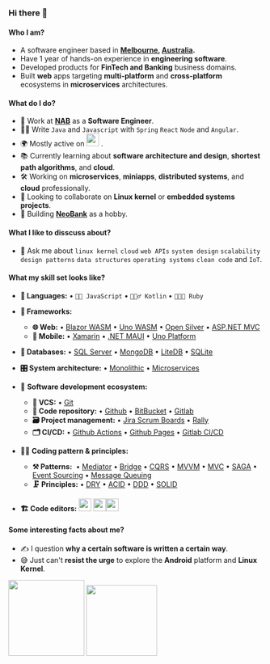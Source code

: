### Hi there 👋

<!--
**rhymebulbul/rhymebulbul** is a ✨ _special_ ✨ repository because its `README.md` (this file) appears on your GitHub profile.

Here are some ideas to get you started:

- 🔭 I’m currently working on ...
- 🌱 I’m currently learning ...
- 👯 I’m looking to collaborate on ...
- 🤔 I’m looking for help with ...
- 💬 Ask me about ...
- 📫 How to reach me: ...
- 😄 Pronouns: ...
- ⚡ Fun fact: ...
-->

<!--
**rhymebulbul/rhymebulbul** is a ✨ _special_ ✨ repository because its `README.md` (this file) appears on your GitHub profile.

Here are some ideas to get you started:
-->
#### Who I am?
- A software engineer based in **[Melbourne](https://en.wikipedia.org/wiki/Melbourne), [Australia](https://en.wikipedia.org/wiki/Australia).** 
- Have 1 year of hands-on experience in **engineering software**.
- Developed products for **FinTech and Banking** business domains.
- Built **web** apps targeting **multi-platform** and **cross-platform** ecosystems in **microservices** architectures.

#### What do I do?
- 🏢 Work at **[NAB](https://www.nab.com.au/)** as a **Software Engineer**.
- 👨‍💻 Write `Java` and `Javascript` with `Spring` `React` `Node` and `Angular`.
- 🌍 Mostly active on <a href="https://www.linkedin.com/in/rhyme-bulbul/"><img src="https://cdn-icons-png.flaticon.com/512/174/174857.png" height=25></a> <!--[LinkedIn](https://www.linkedin.com/in/rhyme-bulbul/)-->.
- 📚 Currently learning about **software architecture and design**, **shortest path algorithms**, and **cloud**.
- 🛠️ Working on **microservices**, **miniapps**, **distributed systems**, and **cloud** professionally.
- 👯 Looking to collaborate on **Linux kernel** or **embedded systems projects**.
- 🥰 Building **[NeoBank](https://github.com/rhymebulbul/NeoBank/)** as a hobby.

#### What I like to disscuss about? 
- 💬 Ask me about `linux kernel` `cloud` `web APIs` `system design` `scalability` `design patterns` `data structures` `operating systems` `clean code` and `IoT`.

#### What my skill set looks like?
  - **📜 Languages:** • `👨‍🔧 JavaScript` • `🧚🏻‍♂️ Kotlin` • `👨🏻‍🎨 Ruby`
  - **🔬 Frameworks:**  
    - **🌐 Web:** • [Blazor WASM](https://dotnet.microsoft.com/en-us/apps/aspnet/web-apps/blazor) • [Uno WASM](https://platform.uno/uno-platform-for-web-webassembly/) • [Open Silver](https://opensilver.net/) • [ASP.NET MVC](https://dotnet.microsoft.com/en-us/apps/aspnet/mvc)
    - **📱 Mobile:** • [Xamarin](https://dotnet.microsoft.com/en-us/apps/xamarin) • [.NET MAUI](https://docs.microsoft.com/en-us/dotnet/maui/what-is-maui) • [Uno Platform](https://platform.uno/uno-platform-for-ios-and-android/)
  - **💾 Databases:** • [SQL Server](https://www.microsoft.com/en-us/sql-server/sql-server-2019) • [MongoDB](https://www.mongodb.com/) • [LiteDB](https://www.litedb.org/) • [SQLite](https://www.sqlite.org/index.html)
  - **🎛 System architecture:** • [Monolithic](https://microservices.io/patterns/monolithic.html) • [Microservices](https://microservices.io/patterns/microservices.html)
- 🎡 **Software development ecosystem:**
  - **📁 VCS:** • [Git](https://git-scm.com/) 
  - **📁 Code repository:** • [Github](https://github.com/) • [BitBucket](https://bitbucket.org/product) • [Gitlab](https://about.gitlab.com/)
  - **🗃 Project management:** • [Jira Scrum Boards](https://www.atlassian.com/software/jira/features/scrum-boards) • [Rally](https://www.broadcom.com/products/software/value-stream-management/rally/)
  - **🗂 CI/CD:** • [Github Actions](https://github.com/features/actions) • [Github Pages](https://pages.github.com/) • [Gitlab CI/CD](https://docs.gitlab.com/ee/ci/)
- 🧙‍♂️ **Coding pattern & principles:**
  - **⚒ Patterns:**  • [Mediator](https://en.wikipedia.org/wiki/Mediator_pattern) • [Bridge](https://en.wikipedia.org/wiki/Bridge_pattern) • [CQRS](https://en.wikipedia.org/wiki/Command%E2%80%93query_separation#Command_Query_Responsibility_Separation) • [MVVM](https://en.wikipedia.org/wiki/Model%E2%80%93view%E2%80%93viewmodel) • [MVC](https://en.wikipedia.org/wiki/Model%E2%80%93view%E2%80%93controller) • [SAGA](https://microservices.io/patterns/data/saga.html) • [Event Sourcing](https://microservices.io/patterns/data/event-sourcing.html) • [Message Queuing](https://www.cloudamqp.com/blog/what-is-message-queuing.html)
  - **🗜 Principles:** • [DRY](https://en.wikipedia.org/wiki/Don%27t_repeat_yourself#:~:text=%22Don%27t%20repeat%20yourself%22,data%20normalization%20to%20avoid%20redundancy.) • [ACID](https://en.wikipedia.org/wiki/ACID) • [DDD](https://en.wikipedia.org/wiki/Domain-driven_design) • [SOLID](https://www.digitalocean.com/community/conceptual_articles/s-o-l-i-d-the-first-five-principles-of-object-oriented-design)

- **🏗️ Code editors:**
<a href="https://visualstudio.microsoft.com/"><img src="https://1000logos.net/wp-content/uploads/2020/08/Visual-Studio-Logo.png" height=25></a> <a href="https://code.visualstudio.com/"><img src="https://seeklogo.com/images/V/visual-studio-code-logo-449D71944F-seeklogo.com.png" height=25></a><a href="https://notepad-plus-plus.org/"><img src="https://notepad-plus-plus.org/images/logo.svg" height=25></a>
  
#### Some interesting facts about me?  
  - ✍️ I question **why a certain software is written a certain way**.
  - 😅 Just can't **resist the urge** to explore the **Android** platform and **Linux Kernel**.
<!--Github Stats-->
<p float="left">
<img height="150em" src="https://github-readme-stats.vercel.app/api?username=rhymebulbul&show_icons=true&hide_border=true&&count_private=true&include_all_commits=true" /> 
<img height="140em" src="https://github-readme-stats.vercel.app/api/top-langs/?username=rhymebulbul&show_icons=true&hide_border=true&layout=compact&langs_count=8"/>
</p>



<!--
#### How to get in touch with me?
<p left="center">
<a href="https://www.linkedin.com/in/rhymebulbul">
  <img src="https://img.shields.io/badge/linkedin-%230077B5.svg?&style=for-the-badge&logo=linkedin&logoColor=white" height=25>
</a> 

</p>
-->
